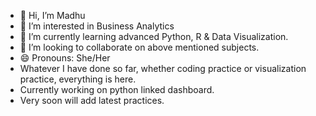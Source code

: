 - 👋 Hi, I’m Madhu
- 👀 I’m interested in Business Analytics
- 🌱 I’m currently learning advanced Python, R & Data Visualization. 
- 💞️ I’m looking to collaborate on above mentioned subjects. 
- 😄 Pronouns: She/Her
-  Whatever I have done so far, whether coding practice or visualization practice, everything is here.
-  Currently working on python linked dashboard.
-  Very soon will add latest practices.

 

<!---
Madhu-g24/Madhu-g24 is a ✨ special ✨ repository because its `README.md` (this file) appears on your GitHub profile.
You can click the Preview link to take a look at your changes.
--->
